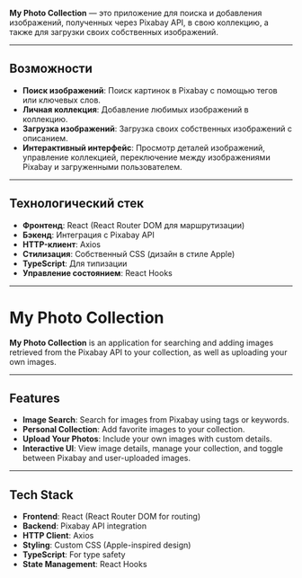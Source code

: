 **My Photo Collection** — это приложение для поиска и добавления изображений, полученных через Pixabay API, в свою коллекцию, а также для загрузки своих собственных изображений.

---

## Возможности

- **Поиск изображений**: Поиск картинок в Pixabay с помощью тегов или ключевых слов.
- **Личная коллекция**: Добавление любимых изображений в коллекцию.
- **Загрузка изображений**: Загрузка своих собственных изображений с описанием.
- **Интерактивный интерфейс**: Просмотр деталей изображений, управление коллекцией, переключение между изображениями Pixabay и загруженными пользователем.

---

## Технологический стек

- **Фронтенд**: React (React Router DOM для маршрутизации)
- **Бэкенд**: Интеграция с Pixabay API
- **HTTP-клиент**: Axios
- **Стилизация**: Собственный CSS (дизайн в стиле Apple)
- **TypeScript**: Для типизации
- **Управление состоянием**: React Hooks

---

# My Photo Collection

**My Photo Collection** is an application for searching and adding images retrieved from the Pixabay API to your collection, as well as uploading your own images.

---

## Features

- **Image Search**: Search for images from Pixabay using tags or keywords.
- **Personal Collection**: Add favorite images to your collection.
- **Upload Your Photos**: Include your own images with custom details.
- **Interactive UI**: View image details, manage your collection, and toggle between Pixabay and user-uploaded images.

---

## Tech Stack

- **Frontend**: React (React Router DOM for routing)
- **Backend**: Pixabay API integration
- **HTTP Client**: Axios
- **Styling**: Custom CSS (Apple-inspired design)
- **TypeScript**: For type safety
- **State Management**: React Hooks
